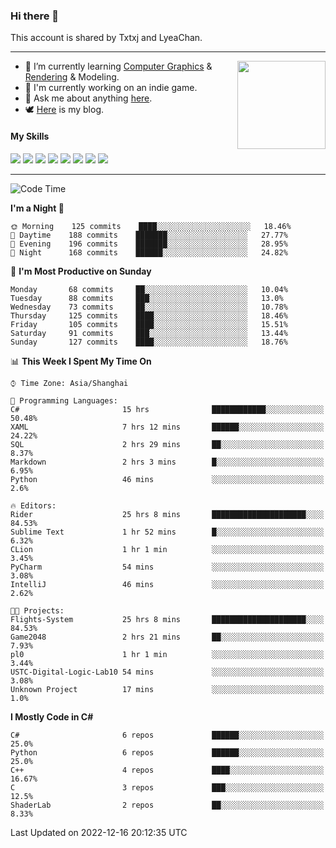 ### Hi there 👋

This account is shared by Txtxj and LyeaChan.

---

<img align="right" height="141" src="https://github-readme-stats.vercel.app/api?username=txtxj&theme=tokyonight&show_icons=true&count_private=true">

- 🌱 I’m currently learning [Computer Graphics](https://github.com/txtxj/GAMES101) & [Rendering](https://github.com/txtxj/GAMES202) & 
Modeling.
- 🐶 I'm currently working on an indie game.
- 💬 Ask me about anything [here](https://github.com/txtxj/txtxj/issues).
- 🕊️ [Here](https://txtxj.top) is my blog.

#### My Skills

![](https://img.shields.io/badge/C%23-239120?logo=csharp&logoColor=fff)
![](https://img.shields.io/badge/Unity-000000?logo=unity&logoColor=fff)
![](https://img.shields.io/badge/Python-3e74a2?logo=python&logoColor=fff)
![](https://img.shields.io/badge/C++-65318e?logo=cplusplus&logoColor=fff)
![](https://img.shields.io/badge/C-5654a2?logo=c&logoColor=fff)
![](https://img.shields.io/badge/Blender-f5792a?logo=blender&logoColor=fff)
![](https://img.shields.io/badge/OpenJDK-ffffff?logo=openjdk&logoColor=000)
![](https://img.shields.io/badge/SQL-cc2927?logo=microsoftsqlserver&logoColor=fff)

---

<!--START_SECTION:waka-->
![Code Time](http://img.shields.io/badge/Code%20Time-606%20hrs%205%20mins-blue)

**I'm a Night 🦉** 

```text
🌞 Morning    125 commits    ████░░░░░░░░░░░░░░░░░░░░░   18.46% 
🌆 Daytime    188 commits    ███████░░░░░░░░░░░░░░░░░░   27.77% 
🌃 Evening    196 commits    ███████░░░░░░░░░░░░░░░░░░   28.95% 
🌙 Night      168 commits    ██████░░░░░░░░░░░░░░░░░░░   24.82%

```
📅 **I'm Most Productive on Sunday** 

```text
Monday       68 commits     ██░░░░░░░░░░░░░░░░░░░░░░░   10.04% 
Tuesday      88 commits     ███░░░░░░░░░░░░░░░░░░░░░░   13.0% 
Wednesday    73 commits     ██░░░░░░░░░░░░░░░░░░░░░░░   10.78% 
Thursday     125 commits    ████░░░░░░░░░░░░░░░░░░░░░   18.46% 
Friday       105 commits    ████░░░░░░░░░░░░░░░░░░░░░   15.51% 
Saturday     91 commits     ███░░░░░░░░░░░░░░░░░░░░░░   13.44% 
Sunday       127 commits    ████░░░░░░░░░░░░░░░░░░░░░   18.76%

```


📊 **This Week I Spent My Time On** 

```text
⌚︎ Time Zone: Asia/Shanghai

💬 Programming Languages: 
C#                       15 hrs              ████████████░░░░░░░░░░░░░   50.48% 
XAML                     7 hrs 12 mins       ██████░░░░░░░░░░░░░░░░░░░   24.22% 
SQL                      2 hrs 29 mins       ██░░░░░░░░░░░░░░░░░░░░░░░   8.37% 
Markdown                 2 hrs 3 mins        █░░░░░░░░░░░░░░░░░░░░░░░░   6.95% 
Python                   46 mins             ░░░░░░░░░░░░░░░░░░░░░░░░░   2.6%

🔥 Editors: 
Rider                    25 hrs 8 mins       █████████████████████░░░░   84.53% 
Sublime Text             1 hr 52 mins        █░░░░░░░░░░░░░░░░░░░░░░░░   6.32% 
CLion                    1 hr 1 min          ░░░░░░░░░░░░░░░░░░░░░░░░░   3.45% 
PyCharm                  54 mins             ░░░░░░░░░░░░░░░░░░░░░░░░░   3.08% 
IntelliJ                 46 mins             ░░░░░░░░░░░░░░░░░░░░░░░░░   2.62%

🐱‍💻 Projects: 
Flights-System           25 hrs 8 mins       █████████████████████░░░░   84.53% 
Game2048                 2 hrs 21 mins       ██░░░░░░░░░░░░░░░░░░░░░░░   7.93% 
pl0                      1 hr 1 min          ░░░░░░░░░░░░░░░░░░░░░░░░░   3.44% 
USTC-Digital-Logic-Lab10 54 mins             ░░░░░░░░░░░░░░░░░░░░░░░░░   3.08% 
Unknown Project          17 mins             ░░░░░░░░░░░░░░░░░░░░░░░░░   1.0%

```

**I Mostly Code in C#** 

```text
C#                       6 repos             ██████░░░░░░░░░░░░░░░░░░░   25.0% 
Python                   6 repos             ██████░░░░░░░░░░░░░░░░░░░   25.0% 
C++                      4 repos             ████░░░░░░░░░░░░░░░░░░░░░   16.67% 
C                        3 repos             ███░░░░░░░░░░░░░░░░░░░░░░   12.5% 
ShaderLab                2 repos             ██░░░░░░░░░░░░░░░░░░░░░░░   8.33%

```



 Last Updated on 2022-12-16 20:12:35 UTC
<!--END_SECTION:waka-->
